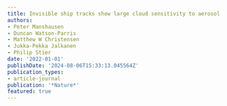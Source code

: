 ```yaml
---
title: Invisible ship tracks show large cloud sensitivity to aerosol
authors:
- Peter Manshausen
- Duncan Watson-Parris
- Matthew W Christensen
- Jukka-Pekka Jalkanen
- Philip Stier
date: '2022-01-01'
publishDate: '2024-08-06T15:33:13.045564Z'
publication_types:
- article-journal
publication: '*Nature*'
featured: true
---
```

